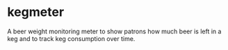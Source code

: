kegmeter
========

A beer weight monitoring meter to show patrons how much beer is left in a keg and to track keg consumption over time.
